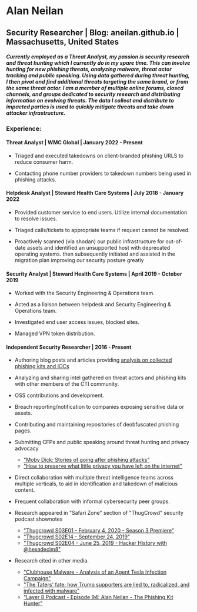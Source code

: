 # Alan Neilan
## Security Researcher | Blog: aneilan.github.io | Massachusetts, United States

##### Currently employed as a Threat Analyst, my passion is security research and threat hunting which I currently do in my spare time. This can involve hunting for new phishing threats, analyzing malware, threat actor tracking and public speaking. Using data gathered during threat hunting, I then pivot and find additional threats targeting the same brand, or from the same threat actor. I am a member of multiple online forums, closed channels, and groups dedicated to security research and distributing information on evolving threats. The data I collect and distribute to impacted parties is used to quickly mitigate threats and take down attacker infrastructure.

### Experience:
#### Threat Analyst | WMC Global | January 2022 - Present

* Triaged and executed takedowns on client-branded phishing URLS to reduce consumer harm.

* Contacting phone number providers to takedown numbers being used in phishing attacks.

#### Helpdesk Analyst | Steward Health Care Systems | July 2018 - January 2022

* Provided customer service to end users. Utilize internal documentation to resolve issues.

* Triaged calls/tickets to appropriate teams if request cannot be resolved.

* Proactively scanned (via shodan) our public infrastructure for out-of-date assets and identified an unsupported host with deprecated operating systems. then subsequently initiated and assisted in the migration plan improving our security posture greatly 

#### Security Analyst | Steward Health Care Systems | April 2019 - October 2019

* Worked with the Security Engineering & Operations team.

* Acted as a liaison between helpdesk and Security Engineering & Operations team.

* Investigated end user access issues, blocked sites.

* Managed VPN token distribution.

#### Independent Security Researcher | 2016 - Present

* Authoring blog posts and articles providing [analysis on collected phishing kits and IOCs](https://aneilan.github.io/)

* Analyzing and sharing intel gathered on threat actors and phishing kits with other members of the CTI community.

* OSS contributions and development.

* Breach reporting/notification to companies exposing sensitive data or assets.

* Contributing and maintaining repositories of deobfuscated phishing pages.

* Submitting CFPs and public speaking around threat hunting and privacy advocacy
    * ["Moby Dick: Stories of going after phishing attacks"](https://youtu.be/a4dTLppfLx4)
    * ["How to preserve what little privacy you have left on the internet"](https://youtu.be/oEtiN0J4hBw)

* Direct collaboration with multiple threat intelligence teams across multiple verticals, to aid in identification and takedown of malicious content.

* Frequent collaboration with informal cybersecurity peer groups.

* Research appeared in "Safari Zone" section of "ThugCrowd" security podcast shownotes
    * ["Thugcrowd S03E01 - February 4, 2020 - Season 3 Premiere"](https://thugcrowd.com/notes/20200204.html)
    * ["Thugcrowd S02E14 - September 24, 2019"](https://thugcrowd.com/notes/20190924.html)
    * ["Thugcrowd S02E04 - June 25, 2019 - Hacker History with @hexadecim8"](https://thugcrowd.com/notes/20190625.html)

* Research cited in other media.
    * ["Clubhouse Malware - Analysis of an Agent Tesla Infection Campaign"](https://youtu.be/J8rlkzhxvtc)
    * ["The Taters' fate: how Trump supporters are lied to, radicalized, and infected with malware"](https://theoddpost.com/2021/03/13/the-taters-fate-how-trump-supporters-are-lied-to-radicalized-and-infected-with-malware/)
    * ["Layer 8 Podcast - Episode 94: Alan Neilan - The Phishing Kit Hunter"](https://podcasters.spotify.com/pod/show/layer-8-podcast/episodes/Episode-94-Alan-Neilan---The-Phishing-Kit-Hunter-e1mfv2f)
